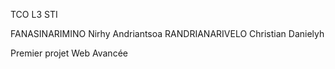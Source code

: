 TCO L3 STI

FANASINARIMINO Nirhy Andriantsoa
RANDRIANARIVELO Christian Danielyh

Premier projet Web Avancée